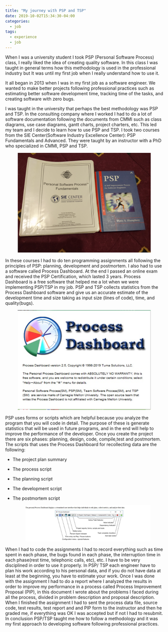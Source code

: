 ```yaml
---
title: "My journey with PSP and TSP"
date: 2019-10-02T15:34:30-04:00
categories:
  - job
tags:
  - experience
  - job
---
```


When I was a university student I took PSP (Personal Software Process) class, I really liked the idea of creating quality software. In this class I was taught in general terms how this methodology is used in the professional industry but It was until my first job when I really understand how to use it.

It all began in 2013 when I was in my first job as a software engineer. We wanted to make better projects following professional practices such as estimating better software development time, tracking time of the tasks, and creating software with zero bugs. 

I was taught in the university that perhaps the best methodology was PSP and TSP. 
In the consulting company where I worked I had to do a lot of software documentation following the documents from CMMI such as class diagrams, use case diagrams, gantt charts, project charters, etc. This led my team and I decide to learn how to use PSP and TSP. I took two courses from the SIE Center(Software Industry Excellence Center): PSP Fundamentals and Advanced. They were taught by an instructor with a PhD who specialized in CMMI, PSP and TSP.
<figure class>
    <a href="/assets/images/post1-1.jpg"><img src="/assets/images/post1-1.jpg" width="600"></a>
</figure>

In these courses I had to do ten programming assignments all following the principles of PSP: planning, development and  postmortem. I also had to use a software called Process Dashboard. At the end I passed an online exam and received the PSP Certification, which lasted 3 years.
Process Dashboard is a free software that helped me a lot when we were implementing PSP/TSP in my job.
PSP and TSP collects statistics from the Process Dashboard software and give us an accurate estimate of the development time and size taking  as input size (lines of code), time, and quality(bugs). 

<figure class>
    <a href="/assets/images/post1-1.jpg"><img src="/assets/images/post1-2.jpg" width="600"></a>
</figure>


PSP uses forms or scripts which are helpful because you analyze the program that you will code in detail. The purpose of these is generate statistics that will be used in future programs, and in the end will help to improve the performance of the developer.
Once you create the project there are six phases: planning, design, code, compile,test and postmortem. 
The scripts that uses the Process Dashboard for recollecting data are the following:


- The project plan summary
- The process script
- The planning script
- The development script
- The postmortem script
    
   <figure>
    <a href="/assets/images/post1-3.JPG"><img src="/assets/images/post1-3.JPG"></a>
  </figure>

When I had to code the assignments I had to record everything such as time spent in each phase, the bugs found in each phase, the interruption time in each phase(rest time, telephonic calls, etc), etc. I have to be very disciplined in order to use it properly. 
In PSP/ TSP each engineer have to plan his work according to his personal data, and if you do not have data at least at the beginning, you have to estimate your work. Once I was done with the assignment I had to do a report where I analyzed  the results in order to improve my performance in a process called Process Improvement Proposal (PIP), in this document I wrote about the problems I faced during all the process,  divided in problem description and proposal description.
When I finished the assignment I had to sent the process data file, source code, test results, test report and and PIP form to the instructor and then he graded me, if everything was OK I was accepted but if not I had to resubmit. 
In conclusion PSP/TSP taught me how to follow a methodology and it was my first approach to developing software following professional practices.
